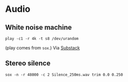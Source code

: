 # Audio

## White noise machine

    play -c1 -r 4k -t s8 /dev/urandom
    
(play comes from `sox`.) Via [Substack](https://www.youtube.com/watch?v=2oz_SwhBixs)

## Stereo silence

    sox -n -r 48000 -c 2 Silence_250ms.wav trim 0.0 0.250
